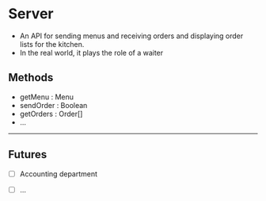 # Server

- An API for sending menus and receiving orders and displaying order lists for the kitchen.
- In the real world, it plays the role of a waiter

## Methods

- getMenu : Menu
- sendOrder : Boolean
- getOrders : Order[]
- ...

---


## Futures

- [ ]  Accounting department
- [ ] ...



